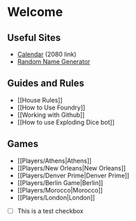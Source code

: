 # Welcome

## Useful Sites
- [Calendar](https://www.timeanddate.com/calendar/?year=2080) (2080 link)
- [Random Name Generator](https://rpgenerator.net/shadowrun)
## Guides and Rules
- [[House Rules]]
- [[How to Use Foundry]]
- [[Working with Github]]
- [[How to use Exploding Dice bot]]
## Games
- [[Players/Athens|Athens]]
- [[Players/New Orleans|New Orleans]]
- [[Players/Denver Prime|Denver Prime]]
- [[Players/Berlin Game|Berlin]]
- [[Players/Morocco|Morocco]]
- [[Players/London|London]]


- [ ]  This is a test checkbox